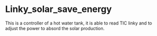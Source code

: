 # Linky_solar_save_energy
This is a controller of a hot water tank, it is able to read TIC linky and to adjust the power to absord the solar production.
